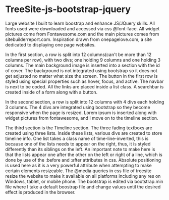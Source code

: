 # TreeSite-js-bootstrap-jquery
Large website I built to learn boostrap and enhance JS/JQuery skills. All fonts used were downloaded and accessed via css @font-face. All widget pictures come from Fontawesome.com and the main pictures comes from sitebuilderreport.com. Inspiration drawn from onepagelove.com, a site dedicated to displaying one page websites.

In the first section, a row is split into 12 columns(can't be more than 12 columns per row), with two divs; one holding 9 columns and one holding 3 columns. The main background image is inserted into a section with the id of cover. The background is not integrated using bootstrap so it does not get adjusted no matter what size the screen. The button in the first row is styled using special properties such as hover, focus, and active. The navbar is next to be coded. All the links are placed inside a list class. A searchbar is created inside of a form along with a button.

In the second section, a row is split into 12 columns with 4 divs each holding 3 columns. The 4 divs are integrated using bootstrap so they become responsive when the page is resized. Lorem ipsum is inserted along with widget pictures from fontawesome, and I move on to the timeline section.

The third section is the Timeline section. The three fading textboxs are created using three lists. Inside these lists, various divs are created to store timeline info. One list takes a class name of time-line-inverted, this is because one of the lists needs to appear on the right, thus, it is styled differently than its siblings on the left. An important note to make here is that the lists appear one after the other on the left or right of a line, which is done by use of the :before and :after attributes in css. Absolute positioning is used here as it is a very powerful attribute when attempting to make certain elements resizeable.
The @media queries in css file of treesite resize the website to make it available on all platforms including any res on Windows, tablet, or mobile phone. The bootstrap is edited via bootstrap.min file where I take a default boostrap file and change values until the desired effect is produced in the browser.
